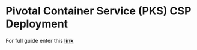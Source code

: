# Pivotal Container Service (PKS) CSP Deployment

For full guide enter this [**link**](https://docs.aquasec.com/docs/deployment-kubernetes)